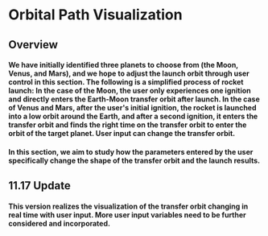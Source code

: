 # Orbital Path Visualization
## Overview
#### We have initially identified three planets to choose from (the Moon, Venus, and Mars), and we hope to adjust the launch orbit through user control in this section. The following is a simplified process of rocket launch: In the case of the Moon, the user only experiences one ignition and directly enters the Earth-Moon transfer orbit after launch. In the case of Venus and Mars, after the user's initial ignition, the rocket is launched into a low orbit around the Earth, and after a second ignition, it enters the transfer orbit and finds the right time on the transfer orbit to enter the orbit of the target planet. User input can change the transfer orbit.
#### In this section, we aim to study how the parameters entered by the user specifically change the shape of the transfer orbit and the launch results.

## 11.17 Update
#### This version realizes the visualization of the transfer orbit changing in real time with user input. More user input variables need to be further considered and incorporated.
